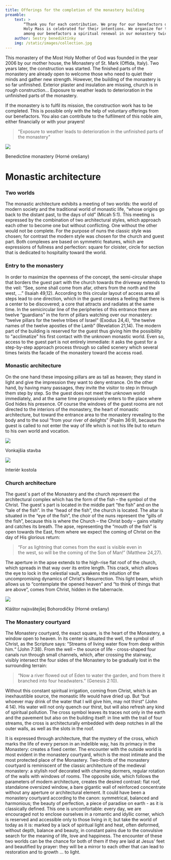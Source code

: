 ```yaml
---
title: Offerings for the completion of the monastery building
preamble:
    text: >
        “Thank you for each contribution. We pray for our benefactors daily and once a month a
        Holy Mass is celebrated for their intentions. We organize for those who are interested
        among our benefactors a spiritual renewal in our monastery twice a year.”
    author: Sestry benediktínky
    img: /static/images/collection.jpg
---
```


This monastery of the Most Holy Mother of God was founded in the year 2006 by our mother
house, the Monastery of St. Mark (Offida, Italy). Two years later, the construction was started.
The finished parts of the monastery are already open to welcome those who need to quiet their
minds and gather new strength. However, the building of the monastery is so far unfinished.
Exterior plaster and insulation are missing, church is in rough construction… Exposure to
weather leads to deterioration in the unfinished parts of the monastery.

If the monastery is to fulfil its mission, the construction work has to be completed. This is
possible only with the help of voluntary offerings from our benefactors. You also can contribute
to the fulfilment of this noble aim, either financially or with your prayers!

> "Exposure to weather leads to deterioration in the unfinished parts of the monastery"

<div class="image-full">
    <img src="/static/images/article01-1.jpg">
    <p>Benedictine monastery (Horné orešany)</p>
</div>

# Monastic architecture

### Two worlds

The monastic architecture exhibits a meeting of two worlds: the world of modern society and the
traditional world of monastic life, “whose origins go back to the distant past, to the days of old”
(Micah 5:1). This meeting is expressed by the combination of two architectural styles, which
approach each other to become one but without conflicting. One without the other would not be
complete. For the purpose of nuns the classic style was chosen; for contrast the modern style
was chosen for the church and guest part. Both complexes are based on symmetric features,
which are expressions of fullness and perfection: square for cloister, circle for section that is
dedicated to hospitality toward the world.

### Entry to the monastery

In order to maximize the openness of the concept, the semi-circular shape that borders the
guest part with the church towards the driveway extends to the veil: “See, some shall come from
afar, others from the north and the west, …” (Isaiah 49,12). According to this circular layout of
access area all steps lead to one direction, which in the guest creates a feeling that there is a
center to be discovered; a core that attracts and radiates at the same time. In the semicircular
line of the peripheries of this entrance there are twelve “guardians” in the form of pillars
watching over our monastery: “twelve pillars for the twelve tribes of Israel” (Exodus 24,4), “the
twelve names of the twelve apostles of the Lamb” (Revelation 21,14). The modern part of the
building is reserved for the guest thus giving him the possibility to "acclimatize" his 
first contact with the unknown monastic world. Even so, access to the guest part is not entirely 
immediate: it asks the guest for a step-by-step approach process through so called scenery which 
several times twists the facade of the monastery toward the access road.

### Monastic architecture

On the one hand these imposing pillars are as tall as heaven; they stand in light and give the
impression they want to deny entrance. On the other hand, by having many passages, they
invite the visitor to step in through them step by step. So the guest does not meet the unknown
world immediately, and at the same time progressively enters to the place where God hides his
presence. Of course the windows of the guest rooms are not directed to the interiors of the
monastery, the heart of monastic architecture, but toward the entrance area to the monastery
revealing to the body and to the soul “from your river of delights” (Psalm 36:9), because the
guest is called to not enter the way of life which is not his life but to return to his own world 
and vocation.

<div class="image-side-by-side">
    <div class="left">
        <img src="/static/images/article01-2.jpg">
        <p>Vonkajšia stavba</p>
    </div>
    <div class="right">
        <img src="/static/images/article01-3.jpg">
        <p>Interiér kostola</p>
    </div>
</div>

### Church architecture

The guest´s part of the Monastery and the church represent the architectural complex which has
the form of the fish – the symbol of the Christ. The guest´s part is located in the middle part 
“the fish” and on the “tale of the fish”. In the “head of the fish”, the church is located. The 
altar is situated in the “eye of the fish”, the choir of the nuns represent the “gills of the
fish”, because this is where the Church – the Christ body – gains vitality and catches its breath. 
The apse, representing the “mouth of the fish” is open towards the East, from where we expect the 
coming of Christ on the day of His glorious return:

> “For as lightning that comes from the east is visible even in the west, so will be the coming of 
> the Son of Man!” (Matthew 24,27).

The aperture in the apse extends to the high-rise flat roof of the church, which spreads in that
way over its entire length. This crack, which allows the eye to lock in the celestial vault,
awakens the intuition of the uncompromising dynamics of Christ&#39;s Resurrection. This light beam,
which allows us to “contemplate the opened heaven” and “to think of things that are above”,
comes from Christ, hidden in the tabernacle.

<div class="image-full">
    <img src="/static/images/article01-4.jpg">
    <p>Kláštor najsvätejšej Bohorodičky (Horné orešany)</p>
</div>

### The Monastery courtyard

The Monastery courtyard, the exact square, is the heart of the Monastery, a window open to
heaven. In its center is situated the well, the symbol of Christ, as the Scripture says:
“Streams of living water flow from deep within him.“ (John 7:38). From the well – the source of 
life - cross-shaped four canals run through small channels, which, after crossing the stairway, 
visibly intersect the four sides of the Monastery to be gradually lost in the surrounding terrain: 

> “Now a river flowed out of Eden to water the garden, and from there it branched into four 
> headwaters.” (Genesis 2:10).

Without this constant spiritual irrigation, coming from Christ, which is an
inexhaustible source, the monastic life would have dried up. But “but whoever may drink of
the water that I will give him, may not thirst“ (John 4:14). His water will not only quench our
thirst, but will also refresh any kind of spiritual pollution. The cross symbol leaves its traces 
not only in the earth and the pavement but also on the building itself: in line with the trail of 
four streams, the cross is architecturally embedded with deep notches in all the outer walls, as 
well as the slots in the roof.

It is expressed through architecture, that the mystery of the cross, which marks the life of every
person in an indelible way, has its primacy in the Monastery: creates a fixed center. The
encounter with the outside world is most evident in the monastery courtyard, which is the most
intimate and the most protected place of the Monastery. Two-thirds of the monastery courtyard
is reminiscent of the classic architecture of the medieval monastery: a stylish roof decorated
with charming dormers, regular rotation of the walls with windows of rooms. The opposite side,
which follows the parameters of modern architecture, creates the desired contrast: flat roof,
standalone oversized window, a bare gigantic wall of reinforced concentrate without any
aperture or architectural element. It could have been a monastery courtyard according to the
canon: symmetrical, balanced and harmonious; the beauty of perfection, a piece of paradise on
earth - as it is classically defined. This one is uncomfortable: every day, we are encouraged not
to enclose ourselves in a romantic and idyllic corner, which is reserved and accessible only to
those living in it; but take the world of today as it is: marked by a lack of spiritual light and 
heat, often deformed, without depth, balance and beauty, in constant pains due to the convulsive
search for the meaning of life, love and happiness. The encounter of these two worlds can be
the chance for both of them if they are laid at Jesus&#39; feet and beautified by prayer: they 
will be a mirror to each other that can lead to restoration and to growth ... to light.
